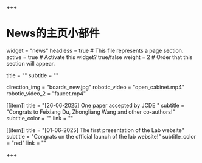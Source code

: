 +++
# News的主页小部件
widget = "news"
headless = true  # This file represents a page section.
active = true  # Activate this widget? true/false
weight = 2  # Order that this section will appear.

title = ""
subtitle = ""



direction_img = "boards_new.jpg"
robotic_video = "open_cabinet.mp4"
robotic_video_2 = "faucet.mp4"


[[item]]
    title = "[26-06-2025] One paper accepted by JCDE "
    subtitle = "Congrats to Feixiang Du, Zhongliang Wang and other co-authors!"
    subtitle_color = ""
    link = ""

[[item]]
    title = "[01-06-2025] The first presentation of the Lab website"
    subtitle = "Congrats on the official launch of the lab  website!"
    subtitle_color = "red"
    link = ""

+++
